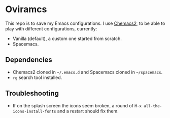 # Oviramcs

This repo is to save my Emacs configurations. I use [Chemacs2](https://github.com/plexus/chemacs2), to be able to play with different configurations, currently:

- Vanilla (default), a custom one started from scratch.
- Spacemacs.

## Dependencies

- Chemacs2 cloned in `~/.emacs.d` and Spacemacs cloned in `~/spacemacs`.
- `rg` search tool installed.

## Troubleshooting

- If on the splash screen the icons seem broken, a round of `M-x all-the-icons-install-fonts` and a restart should fix them.
